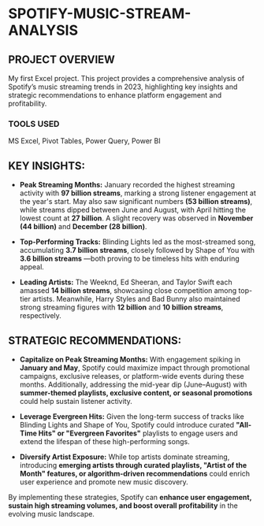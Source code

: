 # SPOTIFY-MUSIC-STREAM-ANALYSIS
## PROJECT OVERVIEW
My first Excel project. This project provides a comprehensive analysis of Spotify’s music streaming trends in 2023, highlighting key insights and strategic recommendations to enhance platform engagement and profitability.

### TOOLS USED
MS Excel, Pivot Tables, Power Query, Power BI

## KEY INSIGHTS:
- **Peak Streaming Months:** January recorded the highest streaming activity with **97 billion streams**, marking a strong listener engagement at the year's start. May also saw significant numbers **(53 billion streams)**, while streams dipped between June and August, with April hitting the lowest count at **27 billion**. A slight recovery was observed in **November (44 billion)** and **December (28 billion)**.

- **Top-Performing Tracks:** Blinding Lights led as the most-streamed song, accumulating **3.7 billion streams**, closely followed by Shape of You with **3.6 billion streams** —both proving to be timeless hits with enduring appeal.

- **Leading Artists:** The Weeknd, Ed Sheeran, and Taylor Swift each amassed **14 billion streams**, showcasing close competition among top-tier artists. Meanwhile, Harry Styles and Bad Bunny also maintained strong streaming figures with **12 billion** and **10 billion streams**, respectively.

## STRATEGIC RECOMMENDATIONS:

- **Capitalize on Peak Streaming Months:** With engagement spiking in **January and May**, Spotify could maximize impact through promotional campaigns, exclusive releases, or platform-wide events during these months. Additionally, addressing the mid-year dip (June–August) with **summer-themed playlists, exclusive content, or seasonal promotions** could help sustain listener activity.

- **Leverage Evergreen Hits:** Given the long-term success of tracks like Blinding Lights and Shape of You, Spotify could introduce curated **"All-Time Hits" or "Evergreen Favorites"** playlists to engage users and extend the lifespan of these high-performing songs.

- **Diversify Artist Exposure:** While top artists dominate streaming, introducing **emerging artists through curated playlists, "Artist of the Month" features, or algorithm-driven recommendations** could enrich user experience and promote new music discovery.

By implementing these strategies, Spotify can **enhance user engagement, sustain high streaming volumes, and boost overall profitability** in the evolving music landscape. 
